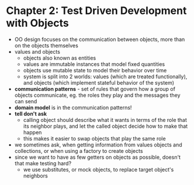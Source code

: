 # Chapter 2: Test Driven Development with Objects

* OO design focuses on the communication between objects, more than on the
  objects themselves
* values and objects
  * objects also known as entities
  * values are immutable instances that model fixed quantities
  * objects use mutable state to model their behavior over time
  * system is split into 2 worlds: values (which are treated functionally),
    and objects (which implement stateful behavior of the system)
* **communication patterns** - set of rules that govern how a group of objects
  communicate, eg. the roles they play and the messages they can send
* **domain model** is in the communication patterns!
* **tell don't ask**
  * calling object should describe what it wants in terms of the role that its
    neighbor plays, and let the called object decide how to make that happen
  * this makes it easier to swap objects that play the same role
* we sometimes ask, when getting information from values objects and
  collections, or when using a factory to create objects
* since we want to have as few getters on objects as possible, doesn't that
  make testing hard?
  * we use substitutes, or mock objects, to replace target object's neighbors
